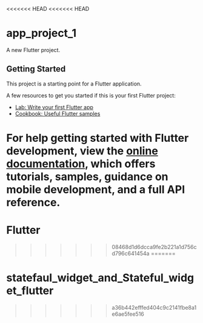 <<<<<<< HEAD
<<<<<<< HEAD
# app_project_1

A new Flutter project.

## Getting Started

This project is a starting point for a Flutter application.

A few resources to get you started if this is your first Flutter project:

- [Lab: Write your first Flutter app](https://docs.flutter.dev/get-started/codelab)
- [Cookbook: Useful Flutter samples](https://docs.flutter.dev/cookbook)

For help getting started with Flutter development, view the
[online documentation](https://docs.flutter.dev/), which offers tutorials,
samples, guidance on mobile development, and a full API reference.
=======
# Flutter
>>>>>>> 08468d1d6dcca9fe2b221a1d756cd796c641454a
=======
# statefaul_widget_and_Stateful_widget_flutter
>>>>>>> a36b442efffed404c9c2141fbe8a1e6ae5fee516
